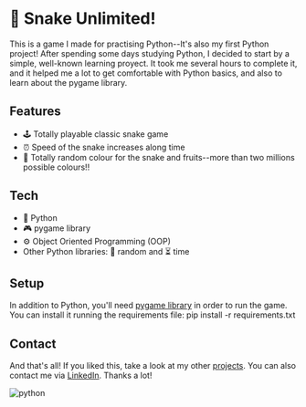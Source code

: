 # 🐍 Snake Unlimited!

This is a game I made for practising Python--It's also my first Python project! After spending some days studying Python, I decided to start by a simple, well-known learning proyect. It took me several hours to complete it, and it helped me a lot to get comfortable with Python basics, and also to learn about the pygame library.


## Features

- 🕹️ Totally playable classic snake game
- ⏰ Speed of the snake increases along time
- 🌈 Totally random colour for the snake and fruits--more than two millions possible colours!!

## Tech

- 🐍 Python
- 🎮 pygame library
- ⚙️ Object Oriented Programming (OOP)
- Other Python libraries: 🎲 random and ⏳ time

## Setup
In addition to Python, you'll need [pygame library][pygame] in order to run the game.
You can install it running the requirements file:
   pip install -r requirements.txt


## Contact

And that's all! If you liked this, take a look at my other [projects][github]. You can also contact me via [LinkedIn][linkedin]. Thanks a lot!

![python](https://tse2.mm.bing.net/th?id=OIP.lSlzThfkDMQwBUR5ouE0IgHaEY&pid=Api)

   [pygame]: <https://www.pygame.org/wiki/GettingStarted>
   [github]: <https://github.com/EnriqueTheDog>
   [linkedin]: <https://www.linkedin.com/in/enrique-ortega-full-stack/>
